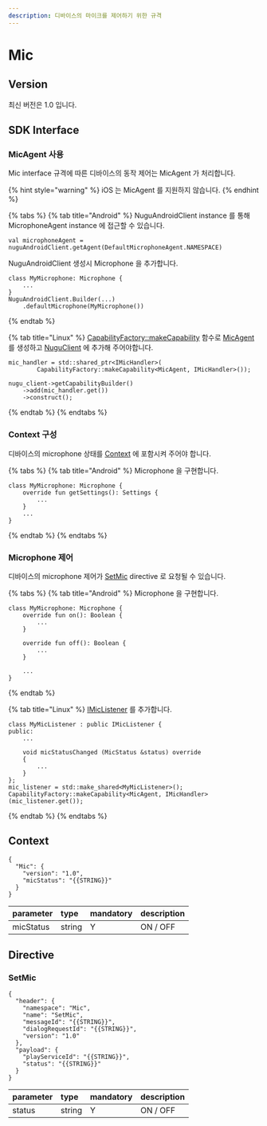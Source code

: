 ```yaml
---
description: 디바이스의 마이크를 제어하기 위한 규격
---
```


# Mic

## Version

최신 버전은 1.0 입니다.

## SDK Interface

### MicAgent 사용

Mic interface 규격에 따른 디바이스의 동작 제어는 MicAgent 가 처리합니다.

{% hint style="warning" %}
iOS 는 MicAgent 를 지원하지 않습니다.
{% endhint %}

{% tabs %}
{% tab title="Android" %}
NuguAndroidClient instance 를 통해 MicrophoneAgent instance 에 접근할 수 있습니다.

```text
val microphoneAgent = nuguAndroidClient.getAgent(DefaultMicrophoneAgent.NAMESPACE)
```

NuguAndroidClient 생성시 Microphone 을 추가합니다.

```text
class MyMicrophone: Microphone {
    ...
}
NuguAndroidClient.Builder(...)
    .defaultMicrophone(MyMicrophone())
```
{% endtab %}

{% tab title="Linux" %}
[CapabilityFactory::makeCapability](https://nugu-developers.github.io/nugu-linux/classNuguCapability_1_1CapabilityFactory.html#a46d96b1bc96903f02905c92ba8794bf6) 함수로 [MicAgent](https://nugu-developers.github.io/nugu-linux/classNuguCapability_1_1IMicHandler.html) 를 생성하고 [NuguClient](https://nugu-developers.github.io/nugu-linux/classNuguClientKit_1_1NuguClient.html) 에 추가해 주어야합니다.

```text
mic_handler = std::shared_ptr<IMicHandler>(
        CapabilityFactory::makeCapability<MicAgent, IMicHandler>());

nugu_client->getCapabilityBuilder()
    ->add(mic_handler.get())
    ->construct();
```
{% endtab %}
{% endtabs %}

### Context 구성

디바이스의 microphone 상태를 [Context](mic.md#context) 에 포함시켜 주어야 합니다.

{% tabs %}
{% tab title="Android" %}
Microphone 을 구현합니다.

```text
class MyMicrophone: Microphone {
    override fun getSettings(): Settings {
        ...
    }
    ...
}
```
{% endtab %}
{% endtabs %}

### Microphone 제어

디바이스의 microphone 제어가 [SetMic](mic.md#setmic) directive 로 요청될 수 있습니다.

{% tabs %}
{% tab title="Android" %}
Microphone 을 구현합니다.

```text
class MyMicrophone: Microphone {
    override fun on(): Boolean {
        ...
    }

    override fun off(): Boolean {
        ...
    }
    
    ...
}
```
{% endtab %}

{% tab title="Linux" %}
[IMicListener](https://nugu-developers.github.io/nugu-linux/classNuguCapability_1_1IMicListener.html) 를 추가합니다.

```text
class MyMicListener : public IMicListener {
public:
    ...

    void micStatusChanged (MicStatus &status) override
    {
        ...
    }
};
mic_listener = std::make_shared<MyMicListener>();
CapabilityFactory::makeCapability<MicAgent, IMicHandler>(mic_listener.get());
```
{% endtab %}
{% endtabs %}

## Context

```text
{
  "Mic": {
    "version": "1.0",
    "micStatus": "{{STRING}}"
  }
}
```

| parameter | type | mandatory | description |
| :--- | :--- | :--- | :--- |
| micStatus | string | Y | ON / OFF |

## Directive

### SetMic

```text
{
  "header": {
    "namespace": "Mic",
    "name": "SetMic",
    "messageId": "{{STRING}}",
    "dialogRequestId": "{{STRING}}",
    "version": "1.0"
  },
  "payload": {
    "playServiceId": "{{STRING}}",
    "status": "{{STRING}}"
  }
}
```

| parameter | type | mandatory | description |
| :--- | :--- | :--- | :--- |
| status | string | Y | ON / OFF |

